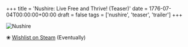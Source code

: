 +++
title = 'Nushire: Live Free and Thrive! (Teaser)'
date = 1776-07-04T00:00:00+00:00
draft = false
tags = ['nushire', 'teaser', 'trailer']
+++

![Nushire](/images/nushire-thumbnail.png)

❀ [Wishlist on Steam](https://store.steampowered.com/app/1337/Nushire/) (Eventually)